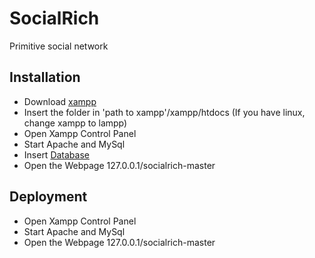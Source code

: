 # SocialRich
Primitive social network

## Installation

* Download [xampp](https://www.apachefriends.org)
* Insert the folder in 'path to xampp'/xampp/htdocs (If you have linux, change xampp to lampp)
* Open Xampp Control Panel
* Start Apache and MySql
* Insert [Database](https://github.com/FirsovG/SocialRich/blob/master/database/db_social_rich.sql)
* Open the Webpage 127.0.0.1/socialrich-master

## Deployment

* Open Xampp Control Panel
* Start Apache and MySql
* Open the Webpage 127.0.0.1/socialrich-master
